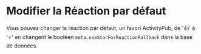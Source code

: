 # Modifier la Réaction par défaut

Vous pouvez changer la réaction par défaut, un favori ActivityPub, de '👍' à '⭐' en changent le booléen `meta.useStarForReactionFallback` dans la base de données.

